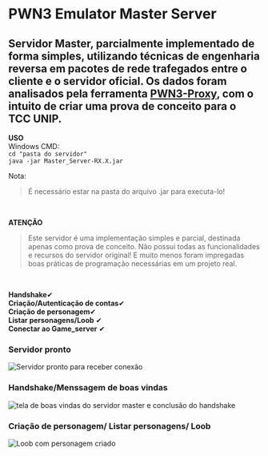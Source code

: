 # PWN3 Emulator Master Server

## Servidor Master, parcialmente implementado de forma simples, utilizando técnicas de engenharia reversa em pacotes de rede trafegados entre o cliente e o servidor oficial. Os dados foram analisados pela ferramenta [PWN3-Proxy](https://github.com/P15c1n4/PWN3-Proxy), com o intuito de criar uma prova de conceito para o TCC UNIP.

**USO**
<br>
Windows CMD:
<br />
`cd "pasta do servidor"`<br />
`java -jar Master_Server-RX.X.jar`
<br>

Nota: 
>É necessário estar na pasta do arquivo .jar para executa-lo!
<br/>

**ATENÇÃO**
<br />

>Este servidor é uma implementação simples e parcial, destinada apenas como prova de conceito. Não possui todas as funcionalidades e recursos do servidor original! E muito menos foram impregadas boas práticas de programação necessárias em um projeto real.
<br>

**Handshake**✔
<br />
**Criação/Autenticação de contas**✔
<br />
**Criação de personagem**✔
<br />
**Listar personagens/Loob** ✔
<br />
**Conectar ao Game_server** ✔
<br>

### Servidor pronto
![Servidor pronto para receber conexão](https://github.com/P15c1n4/PWN3-Emulator-Server/assets/93447442/2d6328d2-e803-46d5-8cf4-7b48731cbc66)



### Handshake/Menssagem de boas vindas
![tela de boas vindas do servidor master e conclusão do handshake](https://github.com/P15c1n4/PWN3-Emulator-Server/assets/93447442/3d21bf71-5a25-42ac-8b21-ff1ccd990f22)

### Criação de personagem/ Listar personagens/ Loob
![Loob com personagem criado](https://github.com/P15c1n4/PWN3-Emulator-Server/assets/93447442/50bd66f8-e5c7-4e48-bfc4-0f3607da26db)
